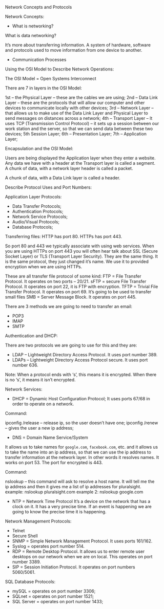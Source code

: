 Network Concepts and Protocols


Network Concepts:

- What is networking?

What is data networking?

It’s more about transferring information. A system of hardware, software and protocols used to move information from one device to another.


- Communication Processes


Using the OSI Model to Describe Network Operations:

The OSI Model = Open Systems Interconnect

There are 7 in layers in the OSI Model:


1st – the Physical Layer – these are the cables we are using;
2nd – Data Link Layer – these are the protocols that will allow our computer and other devices to communicate locally with other devices;
3rd – Network Layer – that allows us to make use of the Data Link Layer and Physical Layer to send messages on distances across a network;
4th – Transport Layer – It uses TCP (Transmission Control Protocol)  – it sets up a session between our work station and the server, so that we can send data between these two devices;
5th Session Layer;
6th – Presentation Layer; 
7th – Application Layer;

Encapsulation and the OSI Model:

Users are being displayed the Application layer when they enter a website.
Any data we have with a header at the Transport layer is called a segment.
A chunk of data, with a network layer header is called a packet.

A chunk of data, with a Data Link layer is called a header.


Describe Protocol Uses and Port Numbers:

Application Layer Protocols:
- Data Transfer Protocols;
- Authentication Protocols;
- Network Service Protocols;
- Audio/Visual Protocols;
- Database Protocols;

Transferring files:
HTTP has port 80.
HTTPs has port 443.

So port 80 and 443 we typically associate with using web services. When you are using HTTPs on port 443 you will often hear talk about SSL (Secure Socket Layer) or TLS (Transport Layer Security). They are the same thing. It is the same protocol, they just changed it’s name. We use it to provided encryption when we are using HTTPs.

These are all transfer file protocol of some kind:
FTP = File Transfer Protocol. It operates on two ports – 20/21. 
sFTP =  secure File Transfer Protocol. It operates on port 22, it is FTP with encryption.
TFTP = Trivial File Transfer Protocol.  It operates on port 69. It’s going to be used to transfer small files
SMB = Server Message Block. It operates on port 445.

There are 3 methods we are going to need to transfer an email:
- POP3
- IMAP
- SMTP

Authentication and DHCP:

There are two protocols we are going to use for this and they are:
- LDAP – Lightweight Directory Access Protocol. It uses port number 389.
- LDAPs – Lightweight Directory Access Protocol secure. It uses port number 636.

Note: When a protocol ends with ‘s’, this means it is encrypted. When there is no ‘s’, it means it isn’t encrypted. 

Network Services:
- DHCP = Dynamic Host Configuration Protocol; It uses ports 67/68 in order to operate on a network.

Command:

ipconfig /release – release ip, so the user doesn’t have one;
ipconfig /renew – gives the user a new ip address;


- DNS = Domain Name Service/System

It allows us to take names for `google.com`, `facebook.com`, etc. and it allows us to take the name into an ip address, so that we can use the ip address to transfer information at the network layer. In other words it resolves names. It works on port 53. The port for encrypted is 443.

Command:

nslookup – this command will ask to resolve a host name. It will tell me the ip address and then it gives me a list of ip addresses for pluralsight.
example: nslookup pluralsight.com
example 2: nslookup google.com


- NTP = Network Time Protocol
It’s a device on the network that has a clock on it. It has a very precise time. If an event is happening we are going to know the precise time it is happening.

Network Management Protocols:
- Telnet
- Secure Shell
- SNMP = Simple Network Management Protocol.  It uses ports 161/162.
- Syslog = operates port number 514.
- RDP = Remote Desktop Protocol. It allows us to enter remote user desktops on our network when we are on local. This operates on port number 3389.
- SIP = Session Initiation Protocol. It operates on port numbers 5060/5061.


SQL Database Protocols:
- mySQL = operates on port number 3306;
- SQLnet  = operates on port number 1521;
- SQL Server  = operates on port number 1433;

